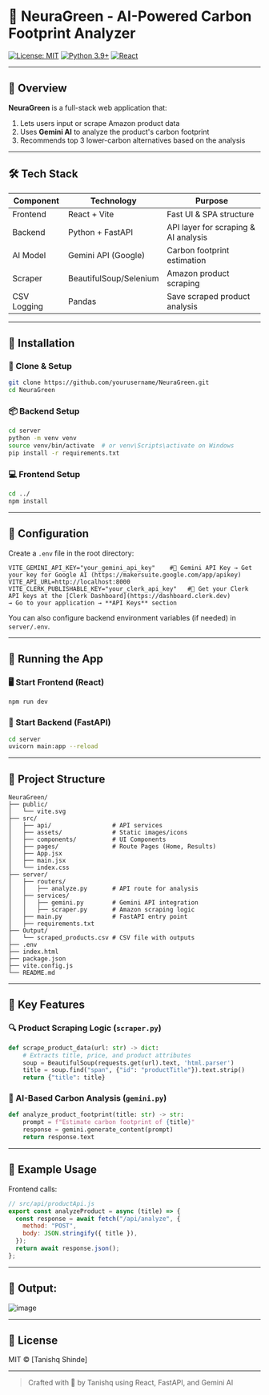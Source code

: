 # 🌿 NeuraGreen - AI-Powered Carbon Footprint Analyzer

[![License: MIT](https://img.shields.io/badge/License-MIT-green.svg)](LICENSE)
[![Python 3.9+](https://img.shields.io/badge/Python-3.9+-blue.svg)](https://python.org)
[![React](https://img.shields.io/badge/React-18+-61DAFB.svg)](https://reactjs.org)

---

## 📌 Overview

**NeuraGreen** is a full-stack web application that:
1. Lets users input or scrape Amazon product data
2. Uses **Gemini AI** to analyze the product's carbon footprint
3. Recommends top 3 lower-carbon alternatives based on the analysis

---

## 🛠️ Tech Stack

| Component       | Technology           | Purpose                              |
|-----------------|----------------------|--------------------------------------|
| Frontend        | React + Vite         | Fast UI & SPA structure              |
| Backend         | Python + FastAPI     | API layer for scraping & AI analysis |
| AI Model        | Gemini API (Google)  | Carbon footprint estimation          |
| Scraper         | BeautifulSoup/Selenium| Amazon product scraping              |
| CSV Logging     | Pandas               | Save scraped product analysis        |

---

## 🔧 Installation

### 🔁 Clone & Setup

```bash
git clone https://github.com/yourusername/NeuraGreen.git
cd NeuraGreen
````

### 📦 Backend Setup

```bash
cd server
python -m venv venv
source venv/bin/activate  # or venv\Scripts\activate on Windows
pip install -r requirements.txt
```

### 💻 Frontend Setup

```bash
cd ../
npm install
```

---

## 🔐 Configuration

Create a `.env` file in the root directory:

```env
VITE_GEMINI_API_KEY="your_gemini_api_key"    #🤖 Gemini API Key → Get your key for Google AI (https://makersuite.google.com/app/apikey)
VITE_API_URL=http://localhost:8000
VITE_CLERK_PUBLISHABLE_KEY="your_clerk_api_key"   #🔑 Get your Clerk API keys at the [Clerk Dashboard](https://dashboard.clerk.dev)  
→ Go to your application → **API Keys** section

```

You can also configure backend environment variables (if needed) in `server/.env`.

---

## 🚀 Running the App

### 🖥️ Start Frontend (React)

```bash
npm run dev
```

### 🧠 Start Backend (FastAPI)

```bash
cd server
uvicorn main:app --reload
```

---

## 📂 Project Structure

```
NeuraGreen/
├── public/
│   └── vite.svg
├── src/
│   ├── api/                 # API services
│   ├── assets/              # Static images/icons
│   ├── components/          # UI Components
│   ├── pages/               # Route Pages (Home, Results)
│   ├── App.jsx
│   ├── main.jsx
│   └── index.css
├── server/
│   ├── routers/
│   │   ├── analyze.py       # API route for analysis
│   ├── services/
│   │   ├── gemini.py        # Gemini API integration
│   │   ├── scraper.py       # Amazon scraping logic
│   ├── main.py              # FastAPI entry point
│   ├── requirements.txt
├── Output/
│   └── scraped_products.csv # CSV file with outputs
├── .env
├── index.html
├── package.json
├── vite.config.js
└── README.md
```

---

## 🌟 Key Features

### 🔍 Product Scraping Logic (`scraper.py`)

```python
def scrape_product_data(url: str) -> dict:
    # Extracts title, price, and product attributes
    soup = BeautifulSoup(requests.get(url).text, 'html.parser')
    title = soup.find("span", {"id": "productTitle"}).text.strip()
    return {"title": title}
```

### 🤖 AI-Based Carbon Analysis (`gemini.py`)

```python
def analyze_product_footprint(title: str) -> str:
    prompt = f"Estimate carbon footprint of {title}"
    response = gemini.generate_content(prompt)
    return response.text
```

---

## 🧪 Example Usage

Frontend calls:

```javascript
// src/api/productApi.js
export const analyzeProduct = async (title) => {
  const response = await fetch("/api/analyze", {
    method: "POST",
    body: JSON.stringify({ title }),
  });
  return await response.json();
};
```

---

## 🧪 Output:

![image](https://github.com/user-attachments/assets/cc39f350-f4c4-423d-9efd-5aafa8cd54b9)


---

## 📜 License

MIT © \[Tanishq Shinde]

---

> Crafted with 🌱 by Tanishq using React, FastAPI, and Gemini AI

